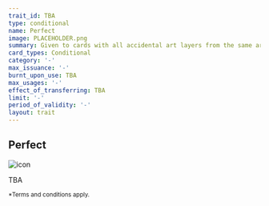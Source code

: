 ```yaml
---
trait_id: TBA
type: conditional
name: Perfect
image: PLACEHOLDER.png
summary: Given to cards with all accidental art layers from the same artist
card_types: Conditional
category: '-'
max_issuance: '-'
burnt_upon_use: TBA
max_usages: '-'
effect_of_transferring: TBA
limit: '-'
period_of_validity: '-'
layout: trait
---
```


## Perfect

![icon](/assets/images/trait-icons/{{page.image}})

TBA

<small>*Terms and conditions apply.</small>

